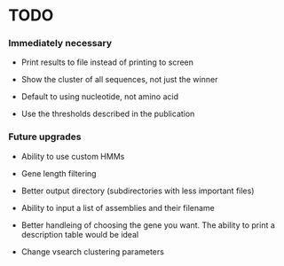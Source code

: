 # TODO

### Immediately necessary

* Print results to file instead of printing to screen

* Show the cluster of all sequences, not just the winner

* Default to using nucleotide, not amino acid

* Use the thresholds described in the publication

### Future upgrades

* Ability to use custom HMMs

* Gene length filtering

* Better output directory (subdirectories with less important files)

* Ability to input a list of assemblies and their filename

* Better handleing of choosing the gene you want. The ability to print a description table would be ideal

* Change vsearch clustering parameters
